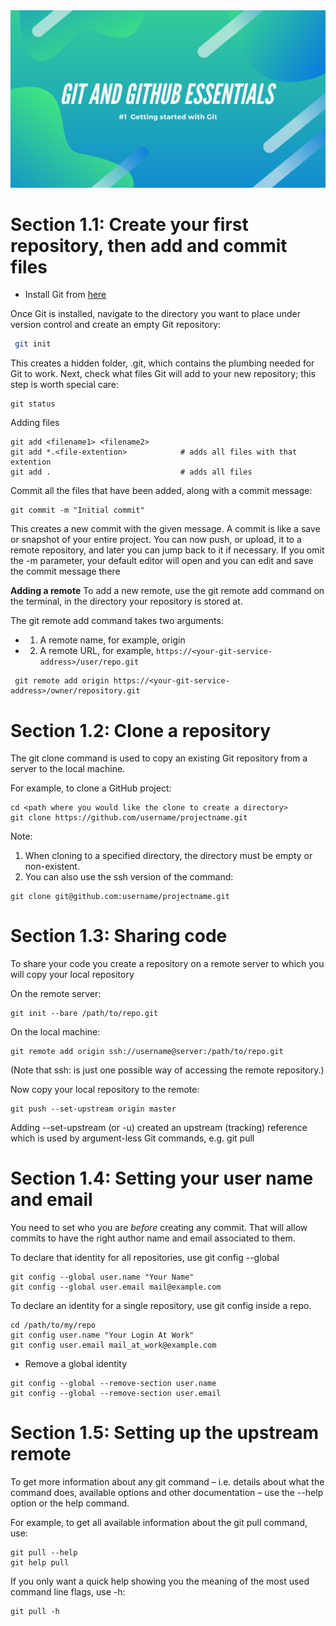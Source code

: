 <img src="./1.png"/>

# Section 1.1: Create your first repository, then add and commit files

 * Install Git from [here](https://git-scm.com/)

Once Git is installed, navigate to the directory you want to place under version control and create an empty Git
repository:
```bash
 git init 
```
This creates a hidden folder, .git, which contains the plumbing needed for Git to work.
Next, check what files Git will add to your new repository; this step is worth special care:
```
git status
```
Adding files
```
git add <filename1> <filename2>
git add *.<file-extention>            # adds all files with that extention
git add .                             # adds all files
```
Commit all the files that have been added, along with a commit message:

```
git commit -m "Initial commit"

```
This creates a new commit with the given message. A commit is like a save or snapshot of your entire project. You
can now push, or upload, it to a remote repository, and later you can jump back to it if necessary.
If you omit the -m parameter, your default editor will open and you can edit and save the commit message there

**Adding a remote**
To add a new remote, use the git remote add command on the terminal, in the directory your repository is stored
at.

The git remote add command takes two arguments:
* 1. A remote name, for example, origin
* 2. A remote URL, for example,    ```https://<your-git-service-address>/user/repo.git```

```
 git remote add origin https://<your-git-service-address>/owner/repository.git
```


# Section 1.2: Clone a repository

The git clone command is used to copy an existing Git repository from a server to the local machine.


For example, to clone a GitHub project:
```
cd <path where you would like the clone to create a directory>
git clone https://github.com/username/projectname.git
```

Note:
1. When cloning to a specified directory, the directory must be empty or non-existent.
2. You can also use the ssh version of the command:
```
git clone git@github.com:username/projectname.git
```

# Section 1.3: Sharing code

To share your code you create a repository on a remote server to which you will copy your local repository

On the remote server:
```
git init --bare /path/to/repo.git
```
On the local machine:
```
git remote add origin ssh://username@server:/path/to/repo.git
```
(Note that ssh: is just one possible way of accessing the remote repository.)

Now copy your local repository to the remote:
```
git push --set-upstream origin master
```
Adding --set-upstream (or -u) created an upstream (tracking) reference which is used by argument-less Git
commands, e.g. git pull

# Section 1.4: Setting your user name and email

You need to set who you are *before* creating any commit. That will allow commits to have the
right author name and email associated to them.

To declare that identity for all repositories, use git config --global


```
git config --global user.name "Your Name"
git config --global user.email mail@example.com
```


To declare an identity for a single repository, use git config inside a repo.
```
cd /path/to/my/repo
git config user.name "Your Login At Work"
git config user.email mail_at_work@example.com
```

* Remove a global identity
```
git config --global --remove-section user.name
git config --global --remove-section user.email

```
# Section 1.5: Setting up the upstream remote

To get more information about any git command – i.e. details about what the command does, available options and
other documentation – use the --help option or the help command.



For example, to get all available information about the git pull command, use:
```
git pull --help
git help pull
```

If you only want a quick help showing you the meaning of the most used command line flags, use -h:

```
git pull -h
```